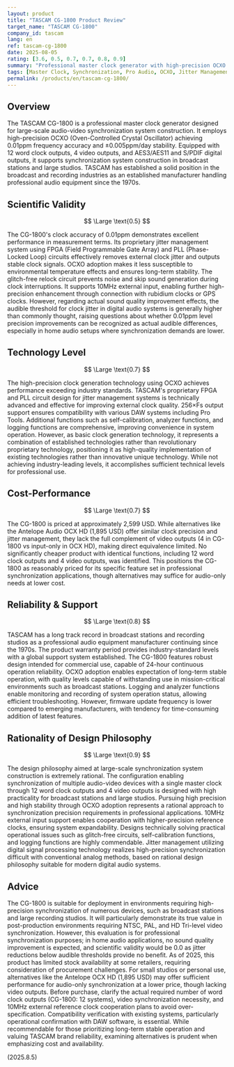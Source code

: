 ```yaml
---
layout: product
title: "TASCAM CG-1800 Product Review"
target_name: "TASCAM CG-1800"
company_id: tascam
lang: en
ref: tascam-cg-1800
date: 2025-08-05
rating: [3.6, 0.5, 0.7, 0.7, 0.8, 0.9]
summary: "Professional master clock generator with high-precision OCXO. Excellent jitter management technology but limited audible benefits in non-professional setups and higher price compared to some alternatives."
tags: [Master Clock, Synchronization, Pro Audio, OCXO, Jitter Management]
permalink: /products/en/tascam-cg-1800/
---
```


## Overview

The TASCAM CG-1800 is a professional master clock generator designed for large-scale audio-video synchronization system construction. It employs high-precision OCXO (Oven-Controlled Crystal Oscillator) achieving 0.01ppm frequency accuracy and ±0.005ppm/day stability. Equipped with 12 word clock outputs, 4 video outputs, and AES3/AES11 and S/PDIF digital outputs, it supports synchronization system construction in broadcast stations and large studios. TASCAM has established a solid position in the broadcast and recording industries as an established manufacturer handling professional audio equipment since the 1970s.

## Scientific Validity

$$ \Large \text{0.5} $$

The CG-1800's clock accuracy of 0.01ppm demonstrates excellent performance in measurement terms. Its proprietary jitter management system using FPGA (Field Programmable Gate Array) and PLL (Phase-Locked Loop) circuits effectively removes external clock jitter and outputs stable clock signals. OCXO adoption makes it less susceptible to environmental temperature effects and ensures long-term stability. The glitch-free relock circuit prevents noise and skip sound generation during clock interruptions. It supports 10MHz external input, enabling further high-precision enhancement through connection with rubidium clocks or GPS clocks. However, regarding actual sound quality improvement effects, the audible threshold for clock jitter in digital audio systems is generally higher than commonly thought, raising questions about whether 0.01ppm level precision improvements can be recognized as actual audible differences, especially in home audio setups where synchronization demands are lower.

## Technology Level

$$ \Large \text{0.7} $$

The high-precision clock generation technology using OCXO achieves performance exceeding industry standards. TASCAM's proprietary FPGA and PLL circuit design for jitter management systems is technically advanced and effective for improving external clock quality. 256×Fs output support ensures compatibility with various DAW systems including Pro Tools. Additional functions such as self-calibration, analyzer functions, and logging functions are comprehensive, improving convenience in system operation. However, as basic clock generation technology, it represents a combination of established technologies rather than revolutionary proprietary technology, positioning it as high-quality implementation of existing technologies rather than innovative unique technology. While not achieving industry-leading levels, it accomplishes sufficient technical levels for professional use.

## Cost-Performance

$$ \Large \text{0.7} $$

The CG-1800 is priced at approximately 2,599 USD. While alternatives like the Antelope Audio OCX HD (1,895 USD) offer similar clock precision and jitter management, they lack the full complement of video outputs (4 in CG-1800 vs input-only in OCX HD), making direct equivalence limited. No significantly cheaper product with identical functions, including 12 word clock outputs and 4 video outputs, was identified. This positions the CG-1800 as reasonably priced for its specific feature set in professional synchronization applications, though alternatives may suffice for audio-only needs at lower cost.

## Reliability & Support

$$ \Large \text{0.8} $$

TASCAM has a long track record in broadcast stations and recording studios as a professional audio equipment manufacturer continuing since the 1970s. The product warranty period provides industry-standard levels with a global support system established. The CG-1800 features robust design intended for commercial use, capable of 24-hour continuous operation reliability. OCXO adoption enables expectation of long-term stable operation, with quality levels capable of withstanding use in mission-critical environments such as broadcast stations. Logging and analyzer functions enable monitoring and recording of system operation status, allowing efficient troubleshooting. However, firmware update frequency is lower compared to emerging manufacturers, with tendency for time-consuming addition of latest features.

## Rationality of Design Philosophy

$$ \Large \text{0.9} $$

The design philosophy aimed at large-scale synchronization system construction is extremely rational. The configuration enabling synchronization of multiple audio-video devices with a single master clock through 12 word clock outputs and 4 video outputs is designed with high practicality for broadcast stations and large studios. Pursuing high precision and high stability through OCXO adoption represents a rational approach to synchronization precision requirements in professional applications. 10MHz external input support enables cooperation with higher-precision reference clocks, ensuring system expandability. Designs technically solving practical operational issues such as glitch-free circuits, self-calibration functions, and logging functions are highly commendable. Jitter management utilizing digital signal processing technology realizes high-precision synchronization difficult with conventional analog methods, based on rational design philosophy suitable for modern digital audio systems.

## Advice

The CG-1800 is suitable for deployment in environments requiring high-precision synchronization of numerous devices, such as broadcast stations and large recording studios. It will particularly demonstrate its true value in post-production environments requiring NTSC, PAL, and HD Tri-level video synchronization. However, this evaluation is for professional synchronization purposes; in home audio applications, no sound quality improvement is expected, and scientific validity would be 0.0 as jitter reductions below audible thresholds provide no benefit. As of 2025, this product has limited stock availability at some retailers, requiring consideration of procurement challenges. For small studios or personal use, alternatives like the Antelope OCX HD (1,895 USD) may offer sufficient performance for audio-only synchronization at a lower price, though lacking video outputs. Before purchase, clarify the actual required number of word clock outputs (CG-1800: 12 systems), video synchronization necessity, and 10MHz external reference clock cooperation plans to avoid over-specification. Compatibility verification with existing systems, particularly operational confirmation with DAW software, is essential. While recommendable for those prioritizing long-term stable operation and valuing TASCAM brand reliability, examining alternatives is prudent when emphasizing cost and availability.

(2025.8.5)
